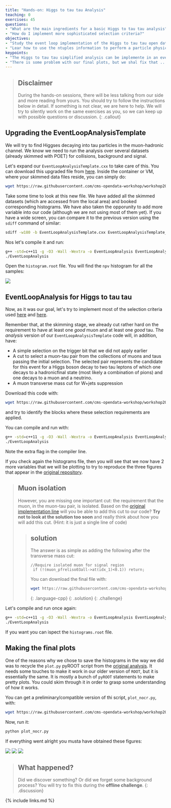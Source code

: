 ```yaml
---
title: "Hands-on: Higgs to tau tau Analysis"
teaching: 0
exercises: 45
questions:
- "What are the main ingredients for a basic Higgs to tau tau analysis"
- "How do I implement more sophisticated selection criteria?"
objectives:
- "Study the event loop implementation of the Higgs to tau tau open data analysis"
- "Lear how to use the ntuples information to perform a particle physics analysis"
keypoints:
- "The Higgs to tau tau simplified analysis can be implemente in an event loop style"
- "There is some problem with our final plots, but we shal fix that ...."
---
```


> ## Disclaimer
>
> During the hands-on sessions, there will be less talking from our side and more reading from yours. You should try to follow the instructions below in detail.  If something is not clear, we are here to help.  We will try to silently work on the same exercises as you, so we can keep up with possible questions or discussion.
{: .callout}

## Upgrading the EventLoopAnalysisTemplate

We will try to find Higgses decaying into tau particles in the muon-hadronic channel.  We know we need to run the analysis over several datasets (already skimmed with POET) for collisions, background and signal.

Let's expand our `EventLoopAnalysisTemplate.cxx` to take care of this.  You can download this upgraded file from [here](https://raw.githubusercontent.com/cms-opendata-workshop/workshop2021-payload-analysisflow/master/EventLoopAnalysisTemplate_upgrade.cxx).  Inside the container or VM, where your skimmed data files reside, you can simply do:

```bash
wget https://raw.githubusercontent.com/cms-opendata-workshop/workshop2021-payload-analysisflow/master/EventLoopAnalysisTemplate_upgrade.cxx
```

Take some time to look at this new file.  We have added all the skimmed datasets (which are accessed from the local area) and booked corresponding histograms.  We have also taken the opporunity to add more variable into our code (although we are not using most of them yet).  If you have a wide screen, you can compare it to the previous version using the `sdiff` command of similar:

```bash
sdiff -w180 -b EventLoopAnalysisTemplate.cxx EventLoopAnalysisTemplate_upgrade.cxx |less
```

Nos let's compile it and run:

```bash
g++ -std=c++11 -g -O3 -Wall -Wextra -o EventLoopAnalysis EventLoopAnalysisTemplate.cxx $(root-config --cflags --libs)
./EventLoopAnalysis
```

Open the `histogram.root` file.  You will find the `npv` histogram for all the samples:

![](../fig/upgradehistos.png)

## EventLoopAnalysis for Higgs to tau tau

Now, as it was our goal, let's try to implement most of the selection criteria used [here](https://github.com/cms-opendata-analyses/HiggsTauTauNanoAODOutreachAnalysis/blob/master/skim.cxx) and [here](https://github.com/cms-opendata-analyses/HiggsTauTauNanoAODOutreachAnalysis/blob/master/histograms.py).

Remember that, at the skimming stage, we already cut rather hard on the requirement to have at least one *good* muon and at least one *good* tau.  The *analysis* version of our `EventLoopAnalysisTemplate` code will, in addition, have:

* A simple selection on the trigger bit that we did not apply earlier
* A cut to select a muon-tau pair from the collections of muons and taus passing the initial selection. The selected pair represents the candidate for this event for a Higgs boson decay to two tau leptons of which one decays to a hadronicfinal state (most likely a combination of pions) and one decays to a muon and a neutrino.
* A muon transverse mass cut for W+jets suppression

Download this code with:

```bash
wget https://raw.githubusercontent.com/cms-opendata-workshop/workshop2021-payload-analysisflow/master/EventLoopAnalysis_noiso.cxx
```
and try to identify the blocks where these selection requirements are applied.

You can compile and run with:

```bash
g++ -std=c++11 -g -O3 -Wall -Wextra -o EventLoopAnalysis EventLoopAnalysis_noiso.cxx $(root-config --cflags --libs) -lGenVector
./EventLoopAnalysis
```

Note the extra flag in the compiler line.

If you check again the histograms file, then you will see that we now have 2 more variables that we will be plotting to try to reproduce the three figures that appear in the [original repository](https://github.com/cms-opendata-analyses/HiggsTauTauNanoAODOutreachAnalysis#analysis-of-higgs-boson-decays-to-two-tau-leptons-using-data-and-simulation-from-the-cms-detector).  

> ## Muon isolation
>
> However, you are missing one important cut: the requirement that the muon, in the muon-tau pair, is isolated.  Based on the [original implementation line](https://github.com/cms-opendata-analyses/HiggsTauTauNanoAODOutreachAnalysis/blob/13b5b3a850b020a19b209d7c8e2df7343cfc5ca0/histograms.py#L118) will you be able to add this cut to our code?  **Try not to look at the solution too soon** and really think about how you will add this cut. (Hint: it is just a single line of code)
>
> > ## solution
> > The answer is as simple as adding the following after the transverse mass cut:
> > ~~~
> > //Require isolated muon for signal region
> >  if (!(muon_pfreliso03all->at(idx_1)<0.1)) return;
> > ~~~
> >
> > You can download the final file with:
> >
> > ```bash
> > wget https://raw.githubusercontent.com/cms-opendata-workshop/workshop2021-payload-analysisflow/master/EventLoopAnalysis.cxx
> > ```
> > {: .language-cpp}
> {: .solution}
{: .challenge}

Let's compile and run once again:

```bash
g++ -std=c++11 -g -O3 -Wall -Wextra -o EventLoopAnalysis EventLoopAnalysis.cxx $(root-config --cflags --libs) -lGenVector
./EventLoopAnalysis
```

If you want you can ispect the `histograms.root` file.

## Making the final plots

One of the reasons why we chose to save the histograms in the way we did was to recycle the `plot.py` pyROOT script from the [original analysis](https://github.com/cms-opendata-analyses/HiggsTauTauNanoAODOutreachAnalysis/blob/master/plot.py).  It needs some touches to make it work in our older version of `ROOT`, but it is essentially the same.  It is mostly a bunch of `pyROOT` statements to make pretty plots.  You could skim through it in order to grasp some understanding of how it works.

You can get a preliminary/compatible version of thi script, `plot_nocr.py`, with:

```bash
wget https://raw.githubusercontent.com/cms-opendata-workshop/workshop2021-payload-analysisflow/master/plot_nocr.py
```

Now, run it:

```bash
python plot_nocr.py
```

If everything went alright you musta have obtained these figures:

![](../fig/npv.png)
![](../fig/eta_2.png)
![](../fig/m_vis.png)

> ## What happened?
>
> Did we discover something? Or did we forget some background process?
> You will try to fix this during the **offline challenge**.
{: .discussion}

{% include links.md %}
